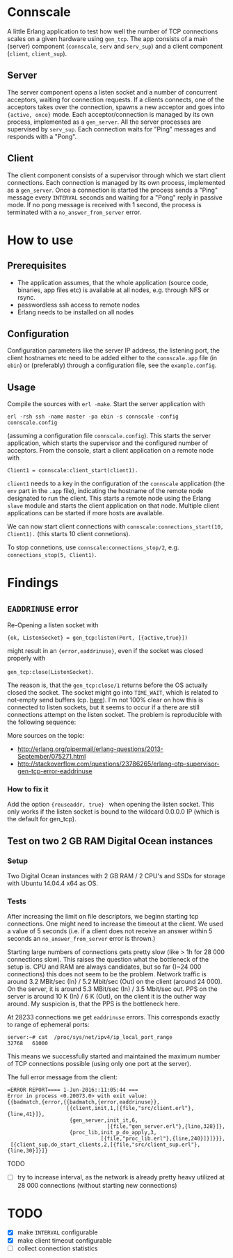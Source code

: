 # Connscale

A little Erlang application to test how well the number of TCP connections scales on a given hardware using `gen_tcp`. The app consists of a main (server) component (`connscale`, `serv` and `serv_sup`) and a client component (`client`, `client_sup`).

## Server

The server component opens a listen socket and a number of concurrent acceptors, waiting for connection requests. If a clients connects, one of the acceptors takes over the connection, spawns a new acceptor and goes into `{active, once}` mode. Each acceptor/connection is managed by its own process, implemented as a `gen_server`. All the server processes are supervised by `serv_sup`. Each connection waits for "Ping" messages and responds with a "Pong".

## Client

The client component consists of a supervisor through which we start client connections. Each connection is managed by its own process, implemented as a `gen_server`. Once a connection is started the process sends a "Ping" message every `INTERVAL` seconds and waiting for a "Pong" reply in passive mode. If no pong message is received with 1 second, the process is terminated with a `no_answer_from_server` error.

# How to use

## Prerequisites

* The application assumes, that the whole application (source code, binaries, app files etc) is available at all nodes, e.g. through NFS or rsync.
* passwordless ssh access to remote nodes
* Erlang needs to be installed on all nodes

## Configuration

Configuration parameters like the server IP address, the listening port, the client hostnames etc need to be added either to the `connscale.app` file (in `ebin`) or (preferably) through a configuration file, see the  `example.config`.

## Usage

Compile the sources with `erl -make`. Start the server application with
```
erl -rsh ssh -name master -pa ebin -s connscale -config connscale.config
```
(assuming a configuration file `connscale.config`). This starts the server application, which starts the supervisor and the configured number of acceptors.
From the console, start a client application on a remote node with
```
Client1 = connscale:client_start(client1).
```
`client1` needs to a key in the configuration of the `connscale` application (the `env` part in the `.app` file), indicating the hostname of the remote node designated to run the client. This starts a remote node using the Erlang `slave` module and starts the client application on that node. Multiple client applications can be started if more hosts are available.

We can now start client connections with `connscale:connections_start(10, Client1).` (this starts 10 client connetions).

To stop connetions, use `connscale:connections_stop/2`, e.g. `connections_stop(5, Client1)`.



# Findings

## `EADDRINUSE` error

Re-Opening a listen socket with

`{ok, ListenSocket} = gen_tcp:listen(Port, [{active,true}])`

might result in an `{error,eaddrinuse}`, even if the socket was closed properly with

`gen_tcp:close(ListenSocket)`.

The reason is, that the `gen_tcp:close/1` returns before the OS actually closed the socket. The socket might go into `TIME_WAIT`, which is related to not-empty send buffers (cp.  [here](http://stackoverflow.com/a/14388707/2973513)). I'm not 100% clear on how this is connected to listen sockets, but it seems to occur if a there are still connections attempt on the listen socket. The problem is reproducible with the following sequence:

More sources on the topic:
* http://erlang.org/pipermail/erlang-questions/2013-September/075271.html
* http://stackoverflow.com/questions/23786265/erlang-otp-supervisor-gen-tcp-error-eaddrinuse



### How to fix it

Add the option `{reuseaddr, true} ` when opening the listen socket. This only works if the listen socket is bound to the wildcard 0.0.0.0 IP (which is the default for gen_tcp).

## Test on two 2 GB RAM Digital Ocean instances

### Setup

Two Digital Ocean instances with 2 GB RAM / 2 CPU's and SSDs for storage with Ubuntu 14.04.4 x64 as OS.

### Tests

After increasing the limit on file descriptors, we beginn starting tcp connections. One might need to increase the timeout at the client. We used a value of 5 seconds (i.e. if a client does not receive an answer within 5 seconds an `no_answer_from_server` error is thrown.)

Starting large numbers of connections gets pretty slow (like > 1h for 28 000 connections slow). This raises the question what the bottleneck of the setup is. CPU and RAM are always candidates, but so far ()~24 000 connections) this does not seem to be the problem. Network traffic is around 3.2 MBit/sec (In) / 5.2 Mbit/sec (Out) on the client (around 24 000). On the server, it is around 5.3 MBit/sec (In) / 3.5 Mbit/sec out. PPS on the server is around 10 K (In) / 6 K (Out), on the client it is the outher way around. My suspicion is, that the PPS is the bottleneck here.

At 28233 connections we get `eaddrinuse` errors. This corresponds exactly to range of ephemeral ports:

```
server:~# cat  /proc/sys/net/ipv4/ip_local_port_range
32768   61000

```

This means we successfully started and maintained the maximum number of TCP connections possible (using only one port at the server).

The full error message from the client:
```
=ERROR REPORT==== 1-Jun-2016::11:05:44 ===
Error in process <0.20073.0> with exit value:
{{badmatch,{error,{{badmatch,{error,eaddrinuse}},
                   [{client,init,1,[{file,"src/client.erl"},{line,41}]},
                    {gen_server,init_it,6,
                                [{file,"gen_server.erl"},{line,328}]},
                    {proc_lib,init_p_do_apply,3,
                              [{file,"proc_lib.erl"},{line,240}]}]}}},
 [{client_sup,do_start_clients,2,[{file,"src/client_sup.erl"},{line,30}]}]}
 ```



 TODO
 - [ ] try to increase interval, as the network is already pretty heavy utilized at 28 000 connections (without starting new connections)

# TODO
- [x] make `INTERVAL` configurable
- [x] make client timeout configurable
- [ ] collect connection statistics
